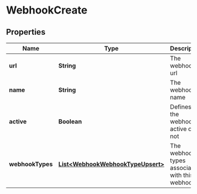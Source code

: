 

# WebhookCreate

## Properties

Name | Type | Description | Notes
------------ | ------------- | ------------- | -------------
**url** | **String** | The webhook&#39;s url | 
**name** | **String** | The webhook&#39;s name | 
**active** | **Boolean** | Defines if the webhook is active or not | 
**webhookTypes** | [**List&lt;WebhookWebhookTypeUpsert&gt;**](WebhookWebhookTypeUpsert.md) | The webhook types associated with this webhook | 



